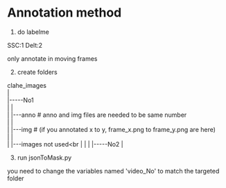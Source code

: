 # Annotation method

1. do labelme

SSC:1
Delt:2

only annotate in moving frames

2. create folders

clahe_images <br>
|<br>
|-----No1<br>
| |<br>
|  |---anno # anno and img files are needed to be same number<br> 
|  |<br>
|  |---img # (if you annotated x to y, frame_x.png to frame_y.png are here)<br>
|  |<br>
|  |---images not used<br
|
|
|
|-----No2
|

3. run jsonToMask.py

you need to change the variables named 'video_No' to match the targeted folder
